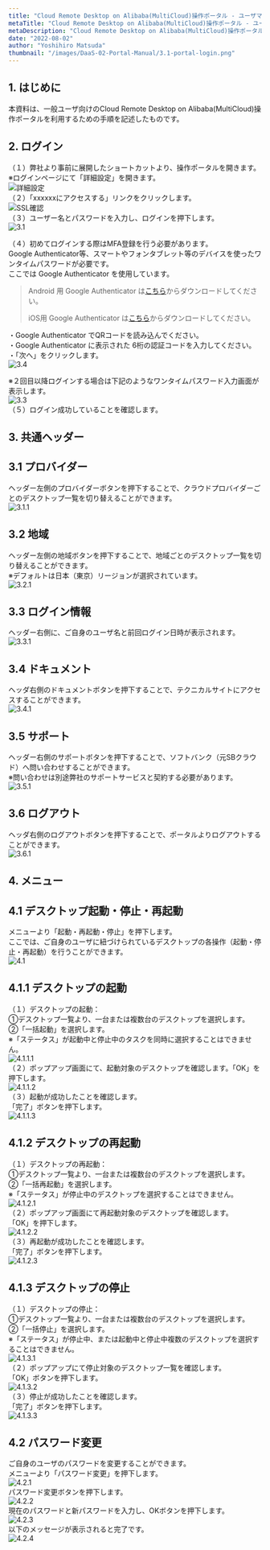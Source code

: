 ```yaml
---
title: "Cloud Remote Desktop on Alibaba(MultiCloud)操作ポータル - ユーザマニュアル"
metaTitle: "Cloud Remote Desktop on Alibaba(MultiCloud)操作ポータル - ユーザマニュアル"
metaDescription: "Cloud Remote Desktop on Alibaba(MultiCloud)操作ポータルのユーザ向けマニュアルです。"
date: "2022-08-02"
author: "Yoshihiro Matsuda"
thumbnail: "/images/DaaS-02-Portal-Manual/3.1-portal-login.png"
---
```


## 1. はじめに
本資料は、一般ユーザ向けのCloud Remote Desktop on Alibaba(MultiCloud)操作ポータルを利用するための手順を記述したものです。  
## 2. ログイン
（１）弊社より事前に展開したショートカットより、操作ポータルを開きます。  
※ログインページにて「詳細設定」を開きます。  
 ![詳細設定](https://raw.githubusercontent.com/sbopsv/cloud-tech/master/content/DaaS/images/DaaS-03-RemoteGateway-AdminManual/1/2.png "詳細設定")  
（２）「xxxxxxにアクセスする」リンクをクリックします。  
 ![SSL確認](https://raw.githubusercontent.com/sbopsv/cloud-tech/master/content/DaaS/images/DaaS-03-RemoteGateway-AdminManual/1/3.png "SSL確認")   
（３）ユーザー名とパスワードを入力し、ログインを押下します。  
![3.1](https://raw.githubusercontent.com/sbopsv/cloud-tech/master/content/DaaS/images/DaaS-04-Portal-AdminManual/3.1-portal-login.png)  

（４）初めてログインする際はMFA登録を行う必要があります。  
Google Authenticator等、スマートやフォンタブレット等のデバイスを使ったワンタイムパスワードが必要です。  
ここでは Google Authenticator を使用しています。  
> Android 用 Google Authenticator は[こちら](https://play.google.com/store/apps/details?id=com.google.android.apps.authenticator2)からダウンロードしてください。
>
> iOS用 Google Authenticator は[こちら](https://apps.apple.com/app/google-authenticator/id388497605)からダウンロードしてください。  

・Google Authenticator でQRコードを読み込んでください。  
・Google Authenticator に表示された 6桁の認証コードを入力してください。  
・「次へ」をクリックします。  
![3.4](https://raw.githubusercontent.com/sbopsv/cloud-tech/master/content/DaaS/images/DaaS-02-Portal-Manual/3.4-mfa-regi.png)  

※２回目以降ログインする場合は下記のようなワンタイムパスワード入力画面が表示します。  
![3.3](https://raw.githubusercontent.com/sbopsv/cloud-tech/master/content/DaaS/images/DaaS-02-Portal-Manual/3.3-mfa-login.png)  
（５）ログイン成功していることを確認します。  
## 3. 共通ヘッダー
## 3.1 プロバイダー
ヘッダー左側のプロバイダーボタンを押下することで、クラウドプロバイダーごとのデスクトップ一覧を切り替えることができます。  
![3.1.1](https://raw.githubusercontent.com/sbopsv/cloud-tech/master/content/DaaS/images/DaaS-06-MultiCloud-Alibaba-AdminManual/4.1.0-provider.png)  
## 3.2 地域
ヘッダー左側の地域ボタンを押下することで、地域ごとのデスクトップ一覧を切り替えることができます。  
※デフォルトは日本（東京）リージョンが選択されています。  
![3.2.1](https://raw.githubusercontent.com/sbopsv/cloud-tech/master/content/DaaS/images/DaaS-02-Portal-Manual/4.1.1-region.png)  
## 3.3 ログイン情報
ヘッダー右側に、ご自身のユーザ名と前回ログイン日時が表示されます。  
![3.3.1](https://raw.githubusercontent.com/sbopsv/cloud-tech/master/content/DaaS/images/DaaS-04-Portal-AdminManual/3.2.1-logon-time.png)  
## 3.4 ドキュメント
ヘッダ右側のドキュメントボタンを押下することで、テクニカルサイトにアクセスすることができます。  
![3.4.1](https://raw.githubusercontent.com/sbopsv/cloud-tech/master/content/DaaS/images/DaaS-06-MultiCloud-Alibaba-AdminManual/4.1.4-document.png)  
## 3.5 サポート
ヘッダー右側のサポートボタンを押下することで、ソフトバンク（元SBクラウド）へ問い合わせすることができます。  
※問い合わせは別途弊社のサポートサービスと契約する必要があります。  
![3.5.1](https://raw.githubusercontent.com/sbopsv/cloud-tech/master/content/DaaS/images/DaaS-02-Portal-Manual/4.1.2-support.png)  
## 3.6 ログアウト
ヘッダ右側のログアウトボタンを押下することで、ポータルよりログアウトすることができます。  
![3.6.1](https://raw.githubusercontent.com/sbopsv/cloud-tech/master/content/DaaS/images/DaaS-02-Portal-Manual/4.1.3-logout.png)  

## 4. メニュー
## 4.1 デスクトップ起動・停止・再起動
メニューより「起動・再起動・停止」を押下します。  
ここでは、ご自身のユーザに紐づけられているデスクトップの各操作（起動・停止・再起動）を行うことができます。  
![4.1](https://raw.githubusercontent.com/sbopsv/cloud-tech/master/content/DaaS/images/DaaS-05-Portal-UserManual/4.1-desktop-menu.png)  
## 4.1.1 デスクトップの起動
（１）デスクトップの起動：  
①デスクトップ一覧より、一台または複数台のデスクトップを選択します。  
②「一括起動」を選択します。  
※「ステータス」が起動中と停止中のタスクを同時に選択することはできません。  
![4.1.1.1](https://raw.githubusercontent.com/sbopsv/cloud-tech/master/content/DaaS/images/DaaS-07-MultiCloud-Alibaba-UserManual/4.1.1.1-desktop-start.png)  
（２）ポップアップ画面にて、起動対象のデスクトップを確認します。「OK」を押下します。  
![4.1.1.2](https://raw.githubusercontent.com/sbopsv/cloud-tech/master/content/DaaS/images/DaaS-07-MultiCloud-Alibaba-UserManual/4.1.1.2-desktop-start-confirm.png)  
（３）起動が成功したことを確認します。  
「完了」ボタンを押下します。  
![4.1.1.3](https://raw.githubusercontent.com/sbopsv/cloud-tech/master/content/DaaS/images/DaaS-07-MultiCloud-Alibaba-UserManual/4.1.1.3-desktop-start-success.png)  
## 4.1.2 デスクトップの再起動
（１）デスクトップの再起動：  
①デスクトップ一覧より、一台または複数台のデスクトップを選択します。  
②「一括再起動」を選択します。  
※「ステータス」が停止中のデスクトップを選択することはできません。  
![4.1.2.1](https://raw.githubusercontent.com/sbopsv/cloud-tech/master/content/DaaS/images/DaaS-07-MultiCloud-Alibaba-UserManual/4.1.2.1-desktop-restart.png)  
（２）ポップアップ画面にて再起動対象のデスクトップを確認します。  
「OK」を押下します。  
![4.1.2.2](https://raw.githubusercontent.com/sbopsv/cloud-tech/master/content/DaaS/images/DaaS-07-MultiCloud-Alibaba-UserManual/4.1.2.2-desktop-restart-confirm.png)  
（３）再起動が成功したことを確認します。  
「完了」ボタンを押下します。  
![4.1.2.3](https://raw.githubusercontent.com/sbopsv/cloud-tech/master/content/DaaS/images/DaaS-07-MultiCloud-Alibaba-UserManual/4.1.2.3-desktop-restart-success.png)  
## 4.1.3 デスクトップの停止
（１）デスクトップの停止：  
①デスクトップ一覧より、一台または複数台のデスクトップを選択します。  
②「一括停止」を選択します。  
※「ステータス」が停止中、または起動中と停止中複数のデスクトップを選択することはできません。  
![4.1.3.1](https://raw.githubusercontent.com/sbopsv/cloud-tech/master/content/DaaS/images/DaaS-07-MultiCloud-Alibaba-UserManual/4.1.3.1-desktop-stop.png)  
（２）ポップアップにて停止対象のデスクトップ一覧を確認します。  
「OK」ボタンを押下します。  
![4.1.3.2](https://raw.githubusercontent.com/sbopsv/cloud-tech/master/content/DaaS/images/DaaS-07-MultiCloud-Alibaba-UserManual/4.1.3.2-desktop-stop-confirm.png)  
（３）停止が成功したことを確認します。  
「完了」ボタンを押下します。  
![4.1.3.3](https://raw.githubusercontent.com/sbopsv/cloud-tech/master/content/DaaS/images/DaaS-07-MultiCloud-Alibaba-UserManual/4.1.3.3-desktop-stop-success.png)  
## 4.2 パスワード変更
ご自身のユーザのパスワードを変更することができます。  
メニューより「パスワード変更」を押下します。  
![4.2.1](https://raw.githubusercontent.com/sbopsv/cloud-tech/master/content/DaaS/images/DaaS-05-Portal-UserManual/4.2.1-change-password.png)  
パスワード変更ボタンを押下します。  
![4.2.2](https://raw.githubusercontent.com/sbopsv/cloud-tech/master/content/DaaS/images/DaaS-05-Portal-UserManual/4.2.2-change-password.png)  
現在のパスワードと新パスワードを入力し、OKボタンを押下します。  
![4.2.3](https://raw.githubusercontent.com/sbopsv/cloud-tech/master/content/DaaS/images/DaaS-05-Portal-UserManual/4.2.3-change-password-form.png)  
以下のメッセージが表示されると完了です。  
![4.2.4](https://raw.githubusercontent.com/sbopsv/cloud-tech/master/content/DaaS/images/DaaS-05-Portal-UserManual/4.2.4-change-password-complete.png)  